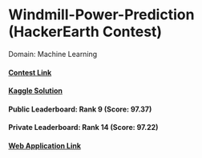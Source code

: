 # Windmill-Power-Prediction (HackerEarth Contest)

Domain: Machine Learning

#### [Contest Link](https://www.hackerearth.com/challenges/competitive/hackerearth-machine-learning-challenge-predict-windmill-power/machine-learning/predict-the-power-kwh-produced-from-the-windmills-8-f055f832/)
#### [Kaggle Solution](https://www.kaggle.com/code/mykeysid10/windmill-power-prediction)

#### Public Leaderboard: Rank 9 (Score: 97.37)
#### Private Leaderboard: Rank 14 (Score: 97.22)

#### [Web Application Link](https://mykeysid10.shinyapps.io/windmill-power-prediction/)
